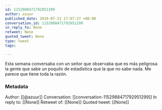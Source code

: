 ```yaml
---
id: 1152988471792951299
author: azuur
published_date: 2019-07-21 17:07:27 +00:00
conversation_id: 1152988471792951299
in_reply_to: None
retweet: None
quoted_tweet: None
type: tweet
tags:

---
```


Esta semana conversaba con un señor que observaba que es más peligrosa la gente que sabe un poquito de estadística que la que no sabe nada. Me parece que tiene toda la razón.

### Metadata

Author: [[@azuur]]
Conversation: [[conversation-1152988471792951299]]
In reply to: [[None]]
Retweet of: [[None]]
Quoted tweet: [[None]]
